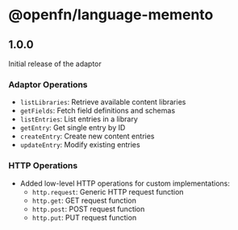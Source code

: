 # @openfn/language-memento

## 1.0.0

Initial release of the adaptor

### Adaptor Operations

- `listLibraries`: Retrieve available content libraries
- `getFields`: Fetch field definitions and schemas
- `listEntries`: List entries in a library
- `getEntry`: Get single entry by ID
- `createEntry`: Create new content entries
- `updateEntry`: Modify existing entries

### HTTP Operations

- Added low-level HTTP operations for custom implementations:
  - `http.request`: Generic HTTP request function
  - `http.get`: GET request function
  - `http.post`: POST request function
  - `http.put`: PUT request function
